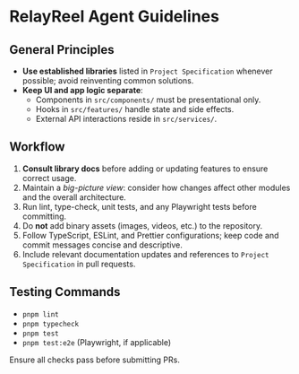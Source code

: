 # RelayReel Agent Guidelines

## General Principles
- **Use established libraries** listed in `Project Specification` whenever possible; avoid reinventing common solutions.
- **Keep UI and app logic separate**:
  - Components in `src/components/` must be presentational only.
  - Hooks in `src/features/` handle state and side effects.
  - External API interactions reside in `src/services/`.

## Workflow
1. **Consult library docs** before adding or updating features to ensure correct usage.
2. Maintain a *big-picture view*: consider how changes affect other modules and the overall architecture.
3. Run lint, type-check, unit tests, and any Playwright tests before committing.
4. Do **not** add binary assets (images, videos, etc.) to the repository.
5. Follow TypeScript, ESLint, and Prettier configurations; keep code and commit messages concise and descriptive.
6. Include relevant documentation updates and references to `Project Specification` in pull requests.

## Testing Commands
- `pnpm lint`
- `pnpm typecheck`
- `pnpm test`
- `pnpm test:e2e` (Playwright, if applicable)

Ensure all checks pass before submitting PRs.
